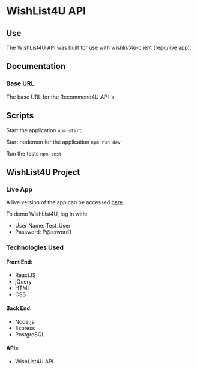 # WishList4U API

## Use

The WishList4U API was built for use with wishlist4u-client ([repo]()/[live app]()).

## Documentation 

### Base URL

The base URL for the Recommend4U API is:



## Scripts

Start the application `npm start`

Start nodemon for the application `npm run dev`

Run the tests `npm test`

## WishList4U Project

### Live App 

A live version of the app can be accessed [here](). 

To demo WishList4U, log in with: 
* User Name: Test_User
* Password: P@ssword1

### Technologies Used

#### Front End: 
* ReactJS
* jQuery
* HTML
* CSS

#### Back End: 
* Node.js
* Express
* PostgreSQL

#### APIs:
* WishList4U API
